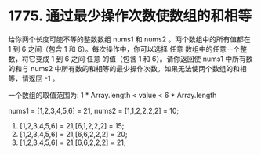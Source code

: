 # 1775. 通过最少操作次数使数组的和相等
给你两个长度可能不等的整数数组 nums1 和 nums2 。两个数组中的所有值都在 1 到 6 之间（包含 1 和 6）。每次操作中，你可以选择 任意 数组中的任意一个整数，将它变成 1 到 6 之间 任意 的值（包含 1 和 6）。请你返回使 nums1 中所有数的和与 nums2 中所有数的和相等的最少操作次数。如果无法使两个数组的和相等，请返回 -1 。

一个数组的取值范围为: 1 * Array.length <  value  < 6 * Array.length

nums1 = [1,2,3,4,5,6] = 21, nums2 = [1,1,2,2,2,2] = 10;

1. [1,2,3,4,5,6] = 21,[6,1,2,2,2] = 15; 
2. [1,2,3,4,5,6] = 21,[6,6,2,2,2] = 20;
3. [1,2,3,4,5,6] = 21,[6,6,2,2,2] = 21;



